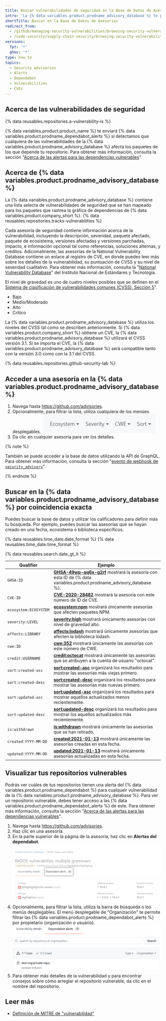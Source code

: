 ```yaml
---
title: Buscar vulnerabilidades de seguridad en la Base de Datos de Asesorías de GitHub
intro: 'La {% data variables.product.prodname_advisory_database %} te permite buscar vulnerabilidades que afecten proyectos de código abierto, ya sea manualmente o por coincidencia exacta, en {% data variables.product.company_short %}.'
shortTitle: Buscar en la Base de Datos de Asesorías
redirect_from:
  - /github/managing-security-vulnerabilities/browsing-security-vulnerabilities-in-the-github-advisory-database
  - /code-security/supply-chain-security/browsing-security-vulnerabilities-in-the-github-advisory-database
versions:
  fpt: '*'
  ghec: '*'
type: how_to
topics:
  - Security advisories
  - Alerts
  - Dependabot
  - Vulnerabilities
  - CVEs
---
```


<!--Marketing-LINK: From /features/security/software-supply-chain page "Browsing security vulnerabilities in the GitHub Advisory Database".-->

## Acerca de las vulnerabilidades de seguridad

{% data reusables.repositories.a-vulnerability-is %}

{% data variables.product.product_name %} te enviará {% data variables.product.prodname_dependabot_alerts %} si detectamos que cualquiera de las vulnerabilidades de la {% data variables.product.prodname_advisory_database %} afecta los paquetes de los que depende tu repositorio. Para obtener más información, consulta la sección "[Acerca de las alertas para las dependencias vulnerables](/code-security/supply-chain-security/about-alerts-for-vulnerable-dependencies)".

## Acerca de {% data variables.product.prodname_advisory_database %}

La {% data variables.product.prodname_advisory_database %} contiene una lista selecta de vulnerabilidades de seguridad que se han mapeado para los paquetes que rastrea la gráfica de dependencias de {% data variables.product.company_short %}. {% data reusables.repositories.tracks-vulnerabilities %}

Cada asesoría de seguridad contiene información acerca de la vulnerabilidad, incluyendo la descripción, severidad, paquete afectado, paquete de ecosistema, versiones afectadas y versiones parchadas, impacto, e información opcional tal como referencias, soluciones alternas, y créditos. Adicionalmente, las asesorías de la National Vulnerability Database contiene un enlace al registro de CVE, en donde puedes leer más sobre los detalles de la vulnerabilidad, su puntuación de CVSS y su nivel de severidad cualitativo. Para obtener más información, consulta la "[National Vulnerability Database](https://nvd.nist.gov/)" del Instituto Nacional de Estándares y Tecnología.

El nivel de gravedad es uno de cuatro niveles posibles que se definen en el [Sistema de clasificación de vulnerabilidades comunes (CVSS), Sección 5](https://www.first.org/cvss/specification-document)".
- Bajo
- Medio/Moderado
- Alto
- Crítico

La {% data variables.product.prodname_advisory_database %} utiliza los niveles del CVSS tal como se describen anteriormente. Si {% data variables.product.company_short %} obtiene un CVE, la {% data variables.product.prodname_advisory_database %} utilizará el CVSS versión 3.1. Si se importa el CVE, la {% data variables.product.prodname_advisory_database %} será compatible tanto con la versión 3.0 como con la 3.1 del CVSS.

{% data reusables.repositories.github-security-lab %}

## Acceder a una asesoría en la {% data variables.product.prodname_advisory_database %}

1. Navega hasta https://github.com/advisories.
2. Opcionalmente, para filtrar la lista, utiliza cualquiera de los menúes desplegables. ![Filtros desplegables](/assets/images/help/security/advisory-database-dropdown-filters.png)
3. Da clic en cualquier asesoría para ver los detalles.

{% note %}

También se puede acceder a la base de datos utilizando la API de GraphQL. Para obtener más información, consulta la sección "[evento de webhook de `security_advisory`](/webhooks/event-payloads/#security_advisory)".

{% endnote %}

## Buscar en la {% data variables.product.prodname_advisory_database %} por coincidencia exacta

Puedes buscar la base de datos y utilizar los calificadores para definir más tu búsqueda. Por ejemplo, puedes buscar las asesorías que se hayan creado en una fecha, ecosistema o biblioteca específicos.

{% data reusables.time_date.date_format %} {% data reusables.time_date.time_format %}

{% data reusables.search.date_gt_lt %}

| Qualifier             | Ejemplo                                                                                                                                                                             |
| --------------------- | ----------------------------------------------------------------------------------------------------------------------------------------------------------------------------------- |
| `GHSA-ID`             | [**GHSA-49wp-qq6x-g2rf**](https://github.com/advisories?query=GHSA-49wp-qq6x-g2rf) mostrará la asesoría con esta ID de {% data variables.product.prodname_advisory_database %}.   |
| `CVE-ID`              | [**CVE-2020-28482**](https://github.com/advisories?query=CVE-2020-28482) mostrará la asesoría con este número de ID de CVE.                                                         |
| `ecosystem:ECOSYSTEM` | [**ecosystem:npm**](https://github.com/advisories?utf8=%E2%9C%93&query=ecosystem%3Anpm) mostrará únicamente asesorías que afecten paquetes NPM.                                     |
| `severity:LEVEL`      | [**severity:high**](https://github.com/advisories?utf8=%E2%9C%93&query=severity%3Ahigh) mostrará únicamente asesorías con nivel de gravedad alto.                                   |
| `affects:LIBRARY`     | [**affects:lodash**](https://github.com/advisories?utf8=%E2%9C%93&query=affects%3Alodash) mostrará únicamente asesorías que afecten la biblioteca lodash.                           |
| `cwe:ID`              | [**cwe:352**](https://github.com/advisories?query=cwe%3A352) mostrará únicamente las asesorías con este número de CWE.                                                              |
| `credit:USERNAME`     | [**credit:octocat**](https://github.com/advisories?query=credit%3Aoctocat) mostrará únicamente las asesorías que se atribuyen a la cuenta de usuario "octocat".                     |
| `sort:created-asc`    | [**sort:created-asc**](https://github.com/advisories?utf8=%E2%9C%93&query=sort%3Acreated-asc) organizará los resultados para mostrar las asesorías más viejas primero.              |
| `sort:created-desc`   | [**sort:created-desc**](https://github.com/advisories?utf8=%E2%9C%93&query=sort%3Acreated-desc) organizará los resultados para mostrar las asesorías más nuevas primero.            |
| `sort:updated-asc`    | [**sort:updated-asc**](https://github.com/advisories?utf8=%E2%9C%93&query=sort%3Aupdated-asc) organizará los resultados para mostrar aquellos actualizados menos recientemente.     |
| `sort:updated-desc`   | [**sort:updated-desc**](https://github.com/advisories?utf8=%E2%9C%93&query=sort%3Aupdated-desc) organizará los resultados para mostrar los aquellos actualizados más recientemente. |
| `is:withdrawn`        | [**is:withdrawn**](https://github.com/advisories?utf8=%E2%9C%93&query=is%3Awithdrawn) mostrará únicamente las asesorías que se han retirado.                                        |
| `created:YYYY-MM-DD`  | [**created:2021-01-13**](https://github.com/advisories?utf8=%E2%9C%93&query=created%3A2021-01-13) mostrará únicamente las asesorías creadas en esta fecha.                          |
| `updated:YYYY-MM-DD`  | [**updated:2021-01-13**](https://github.com/advisories?utf8=%E2%9C%93&query=updated%3A2021-01-13) mostrará únicamente asesorías actualizadas en esta fecha.                         |

## Visualizar tus repositorios vulnerables

Podrás ver cuáles de tus repositorios tienen una alerta del {% data variables.product.prodname_dependabot %} para cualqueir vulnerabilidad de la {% data variables.product.prodname_advisory_database %}. Para ver un repositorio vulnerable, debes tener acceso a las {% data variables.product.prodname_dependabot_alerts %} de este. Para obtener más información, consulta la sección "[Acerca de las alertas para las dependencias vulnerables](/code-security/supply-chain-security/about-alerts-for-vulnerable-dependencies#access-to-dependabot-alerts)".

1. Navega hasta https://github.com/advisories.
2. Haz clic en una asesoría.
3. En la parte superior de la página de la asesoría, haz clic en **Alertas del dependabot**. ![Las alertas del dependabot](/assets/images/help/security/advisory-database-dependabot-alerts.png)
4. Opcionalmente, para filtrar la lista, utiliza la barra de búsqueda o los menús desplegables. El menú desplegable de "Organización" te permite filtrar las {% data variables.product.prodname_dependabot_alerts %} por propietario (organización o usuario). ![Barra de búsqueda y menús desplegables para filtrar alertas](/assets/images/help/security/advisory-database-dependabot-alerts-filters.png)
5. Para obtener más detalles de la vulnerabilidad y para encontrar consejos sobre cómo arreglar el repositorio vulnerable, da clic en el nombre del repositorio.

## Leer más

- [Definición de MITRE de "vulnerabilidad"](https://cve.mitre.org/about/terminology.html#vulnerability)
